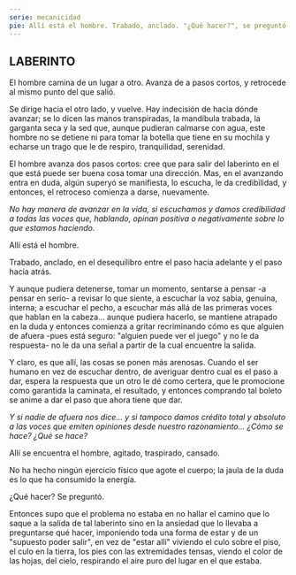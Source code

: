```yaml
---
serie: mecanicidad
pie: Allí está el hombre. Trabado, anclado. "¿Qué hacer?", se preguntó.
---
```


## LABERINTO

El hombre camina de un lugar a otro.
Avanza de a pasos cortos, y retrocede al mismo punto del que salió.

Se dirige hacia el otro lado, y vuelve.
Hay indecisión de hacia dónde avanzar; se lo dicen las manos transpiradas, la mandíbula trabada, la garganta seca y la sed que, aunque pudieran calmarse con agua, este hombre no se detiene ni para tomar la botella que tiene en su mochila y echarse un trago que le de respiro, tranquilidad, serenidad.

El hombre avanza dos pasos cortos: cree que para salir del laberinto en el que está puede ser buena cosa tomar una dirección. Mas, en el avanzando entra en duda, algún superyó se manifiesta, lo escucha, le da credibilidad, y entonces, el retroceso comienza a darse, nuevamente.

_No hay manera de avanzar en la vida, si escuchamos y damos credibilidad a todas las voces que, hablando, opinan positiva o negativamente sobre lo que estamos haciendo._

Allí está el hombre.

Trabado, anclado, en el desequilibro entre el paso hacia adelante y el paso hacia atrás.

Y aunque pudiera detenerse, tomar un momento, sentarse a pensar -a pensar en serio- a revisar lo que siente, a escuchar la voz sabia, genuina, interna; a escuchar el pecho, a escuchar más allá de las primeras voces que hablan en la cabeza… aunque pudiera hacerlo, se mantiene atrapado en la duda y entonces comienza a gritar recriminando cómo es que alguien de afuera -pues está seguro: "alguien puede ver el juego" y no le da respuesta- no le da una señal a partir de la cual encuentre la salida.

Y claro, es que allí, las cosas se ponen más arenosas. Cuando el ser humano en vez de escuchar dentro, de averiguar dentro cual es el paso a dar, espera la respuesta que un otro le dé como certera, que le promocione como garantida la caminata, el resultado, y entonces comprando tal boleto se anime a dar el paso que ahora tiene que dar.

_Y si nadie de afuera nos dice… y si tampoco damos crédito total y absoluto a las voces que emiten opiniones desde nuestro razonamiento… ¿Cómo se hace? ¿Qué se hace?_

Allí se encuentra el hombre, agitado, traspirado, cansado.

No ha hecho ningún ejercicio físico que agote el cuerpo; la jaula de la duda es lo que ha consumido la energía.

¿Qué hacer? Se preguntó.

Entonces supo que el problema no estaba en no hallar el camino que lo saque a la salida de tal laberinto sino en la ansiedad que lo llevaba a preguntarse qué hacer, imponiendo toda una forma de estar y de un "supuesto poder salir", en vez de "estar allí" viviendo el culo sobre el piso, el culo en la tierra, los pies con las extremidades tensas, viendo el color de las hojas, del cielo, respirando el aire puro del lugar en el que estaba.
